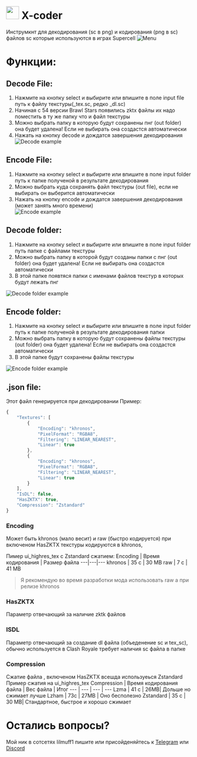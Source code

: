 
# <img src="https://github.com/lilmuff2/X-coder/blob/master/android/res/drawable-xxxhdpi/icon.png?raw=true" width="35" height="35"> X-coder
Инструмкнт для декодирования (sc в png) и кодирования (png в sc) файлов sc которые используются в играх Supercell
![Menu](https://github.com/lilmuff2/X-coder/blob/images/new_menu.png?raw=true)
# Функции:
## Decode File: 
1. Нажмите на кнопку select и выбирите или впишите в поле input file путь к файлу текстуры(_tex.sc, редко _dl.sc)
2. Начиная с 54 версии Brawl Stars появились zktx файлы их надо поместить в ту же папку что и файл текстуры
3. Можно выбрать папку в которую будут сохранены пнг (out folder) она будет удалена! Если не выбирать она создастся автоматически
4. Нажать на кнопку decode и дождатся завершения декодирования
![Decode example](https://github.com/lilmuff2/X-coder/blob/images/new_decode.png?raw=true)
## Encode File:
1. Нажмите на кнопку select и выбирите или впишите в поле input folder путь к папке полученой в результате декодирования 
2. Можно выбрать куда сохранять файл текстуры (out file), если не выбирать он выберится автоматически
3. Нажать на кнопку encode и дождатся завершения декодирования (может занять много времени)   
![Encode example](https://github.com/lilmuff2/X-coder/blob/images/new_encode.png?raw=true)
## Decode folder: 
1. Нажмите на кнопку select и выбирите или впишите в поле input folder путь папке с файлами текстуры
2. Можно выбрать папку в которой будут созданы папки с пнг (out folder) она будет удалена! Если не выбирать она создастся автоматически
3. В этой папке появтяся папки с именами файлов текстур в которых будут лежать пнг

![Decode folder example](https://github.com/lilmuff2/X-coder/blob/images/new_decode_folder.png?raw=true) 
## Encode folder: 
1. Нажмите на кнопку select и выбирите или впишите в поле input folder путь к папке полученой в результате декодирования папки
2. Можно выбрать папку в которую будут сохранены файлы текстуры (out folder) она будет удалена! Если не выбирать она создастся автоматически
3. В этой папке будут сохранены файлы текстуры

![Encode folder example](https://github.com/lilmuff2/X-coder/blob/images/new_encode_folder.png?raw=true)
## .json file:
Этот файл генерируется при декодировании Пример:
```javascript
{
    "Textures": [ 
        {
            "Encoding": "khronos",
            "PixelFormat": "RGBA8",
            "Filtering": "LINEAR_NEAREST",
            "Linear": true
        },
        {
            "Encoding": "khronos",
            "PixelFormat": "RGBA8",
            "Filtering": "LINEAR_NEAREST",
            "Linear": true
        }
    ],
    "IsDL": false,
    "HasZKTX": true,
    "Compression": "Zstandard"
}
```

### Encoding
Может быть khronos (мало весит) и raw (быстро кодируется) при включеном HasZKTX текстуры кодируются в khronos,

Пимер ui_highres_tex с Zstandard сжатием:
Encoding | Время кодирования | Размер файла
---|---|---
khronos | 35 с | 30 MB
raw | 7 с | 41 MB
> Я рекомендую во время разработки мода использовать raw а при релизе khronos
### HasZKTX 
Параметр отвечающий за наличие zktk файлов
### ISDL
Параметр отвечающий за создание dl файла (объеденение sc и tex_sc), обычно используется в Clash Royale требует наличия sc файла в папке
### Compression
Сжатие файла , включеном HasZKTX всешда используеься Zstandard
Пример сжатия на ui_highres_tex 
Compression | Время кодирования файла | Вес файла | Итог
--- | --- | --- | --- 
Lzma | 41 с | 26MB| Дольше но сжимает лучше
Lzham | 73с | 27MB | Оно бесполезно
Zstandard | 35 с | 30 MB| Стандартное, быстрое и хорошо сжимает

# Остались вопросы?
Мой ник в сотсетях lilmuff1 пишите или присойденяйтесь к <a target=”_blank” href="https://t.me/XcoderBS">Telegram</a> или <a href="https://discord.com/invite/yNajwpBe" target=”_blank”>Discord</a>  
